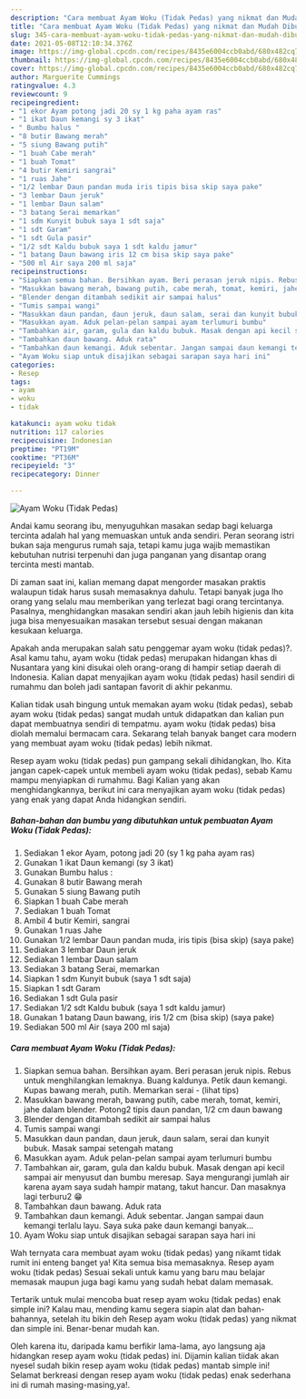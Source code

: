 ```yaml
---
description: "Cara membuat Ayam Woku (Tidak Pedas) yang nikmat dan Mudah Dibuat"
title: "Cara membuat Ayam Woku (Tidak Pedas) yang nikmat dan Mudah Dibuat"
slug: 345-cara-membuat-ayam-woku-tidak-pedas-yang-nikmat-dan-mudah-dibuat
date: 2021-05-08T12:10:34.376Z
image: https://img-global.cpcdn.com/recipes/8435e6004ccb0abd/680x482cq70/ayam-woku-tidak-pedas-foto-resep-utama.jpg
thumbnail: https://img-global.cpcdn.com/recipes/8435e6004ccb0abd/680x482cq70/ayam-woku-tidak-pedas-foto-resep-utama.jpg
cover: https://img-global.cpcdn.com/recipes/8435e6004ccb0abd/680x482cq70/ayam-woku-tidak-pedas-foto-resep-utama.jpg
author: Marguerite Cummings
ratingvalue: 4.3
reviewcount: 9
recipeingredient:
- "1 ekor Ayam potong jadi 20 sy 1 kg paha ayam ras"
- "1 ikat Daun kemangi sy 3 ikat"
- " Bumbu halus "
- "8 butir Bawang merah"
- "5 siung Bawang putih"
- "1 buah Cabe merah"
- "1 buah Tomat"
- "4 butir Kemiri sangrai"
- "1 ruas Jahe"
- "1/2 lembar Daun pandan muda iris tipis bisa skip saya pake"
- "3 lembar Daun jeruk"
- "1 lembar Daun salam"
- "3 batang Serai memarkan"
- "1 sdm Kunyit bubuk saya 1 sdt saja"
- "1 sdt Garam"
- "1 sdt Gula pasir"
- "1/2 sdt Kaldu bubuk saya 1 sdt kaldu jamur"
- "1 batang Daun bawang iris 12 cm bisa skip saya pake"
- "500 ml Air saya 200 ml saja"
recipeinstructions:
- "Siapkan semua bahan. Bersihkan ayam. Beri perasan jeruk nipis. Rebus untuk menghilangkan lemaknya. Buang kaldunya. Petik daun kemangi. Kupas bawang merah, putih. Memarkan serai           (lihat tips)"
- "Masukkan bawang merah, bawang putih, cabe merah, tomat, kemiri, jahe dalam blender. Potong2 tipis daun pandan, 1/2 cm daun bawang"
- "Blender dengan ditambah sedikit air sampai halus"
- "Tumis sampai wangi"
- "Masukkan daun pandan, daun jeruk, daun salam, serai dan kunyit bubuk. Masak sampai setengah matang"
- "Masukkan ayam. Aduk pelan-pelan sampai ayam terlumuri bumbu"
- "Tambahkan air, garam, gula dan kaldu bubuk. Masak dengan api kecil sampai air menyusut dan bumbu meresap. Saya mengurangi jumlah air karena ayam saya sudah hampir matang, takut hancur. Dan masaknya lagi terburu2 😁"
- "Tambahkan daun bawang. Aduk rata"
- "Tambahkan daun kemangi. Aduk sebentar. Jangan sampai daun kemangi terlalu layu. Saya suka pake daun kemangi banyak..."
- "Ayam Woku siap untuk disajikan sebagai sarapan saya hari ini"
categories:
- Resep
tags:
- ayam
- woku
- tidak

katakunci: ayam woku tidak 
nutrition: 117 calories
recipecuisine: Indonesian
preptime: "PT19M"
cooktime: "PT36M"
recipeyield: "3"
recipecategory: Dinner

---
```



![Ayam Woku (Tidak Pedas)](https://img-global.cpcdn.com/recipes/8435e6004ccb0abd/680x482cq70/ayam-woku-tidak-pedas-foto-resep-utama.jpg)

Andai kamu seorang ibu, menyuguhkan masakan sedap bagi keluarga tercinta adalah hal yang memuaskan untuk anda sendiri. Peran seorang istri bukan saja mengurus rumah saja, tetapi kamu juga wajib memastikan kebutuhan nutrisi terpenuhi dan juga panganan yang disantap orang tercinta mesti mantab.

Di zaman  saat ini, kalian memang dapat mengorder masakan praktis walaupun tidak harus susah memasaknya dahulu. Tetapi banyak juga lho orang yang selalu mau memberikan yang terlezat bagi orang tercintanya. Pasalnya, menghidangkan masakan sendiri akan jauh lebih higienis dan kita juga bisa menyesuaikan masakan tersebut sesuai dengan makanan kesukaan keluarga. 



Apakah anda merupakan salah satu penggemar ayam woku (tidak pedas)?. Asal kamu tahu, ayam woku (tidak pedas) merupakan hidangan khas di Nusantara yang kini disukai oleh orang-orang di hampir setiap daerah di Indonesia. Kalian dapat menyajikan ayam woku (tidak pedas) hasil sendiri di rumahmu dan boleh jadi santapan favorit di akhir pekanmu.

Kalian tidak usah bingung untuk memakan ayam woku (tidak pedas), sebab ayam woku (tidak pedas) sangat mudah untuk didapatkan dan kalian pun dapat membuatnya sendiri di tempatmu. ayam woku (tidak pedas) bisa diolah memalui bermacam cara. Sekarang telah banyak banget cara modern yang membuat ayam woku (tidak pedas) lebih nikmat.

Resep ayam woku (tidak pedas) pun gampang sekali dihidangkan, lho. Kita jangan capek-capek untuk membeli ayam woku (tidak pedas), sebab Kamu mampu menyiapkan di rumahmu. Bagi Kalian yang akan menghidangkannya, berikut ini cara menyajikan ayam woku (tidak pedas) yang enak yang dapat Anda hidangkan sendiri.

<!--inarticleads1-->

##### Bahan-bahan dan bumbu yang dibutuhkan untuk pembuatan Ayam Woku (Tidak Pedas):

1. Sediakan 1 ekor Ayam, potong jadi 20 (sy 1 kg paha ayam ras)
1. Gunakan 1 ikat Daun kemangi (sy 3 ikat)
1. Gunakan  Bumbu halus :
1. Gunakan 8 butir Bawang merah
1. Gunakan 5 siung Bawang putih
1. Siapkan 1 buah Cabe merah
1. Sediakan 1 buah Tomat
1. Ambil 4 butir Kemiri, sangrai
1. Gunakan 1 ruas Jahe
1. Gunakan 1/2 lembar Daun pandan muda, iris tipis (bisa skip) (saya pake)
1. Sediakan 3 lembar Daun jeruk
1. Sediakan 1 lembar Daun salam
1. Sediakan 3 batang Serai, memarkan
1. Siapkan 1 sdm Kunyit bubuk (saya 1 sdt saja)
1. Siapkan 1 sdt Garam
1. Sediakan 1 sdt Gula pasir
1. Sediakan 1/2 sdt Kaldu bubuk (saya 1 sdt kaldu jamur)
1. Gunakan 1 batang Daun bawang, iris 1/2 cm (bisa skip) (saya pake)
1. Sediakan 500 ml Air (saya 200 ml saja)




<!--inarticleads2-->

##### Cara membuat Ayam Woku (Tidak Pedas):

1. Siapkan semua bahan. Bersihkan ayam. Beri perasan jeruk nipis. Rebus untuk menghilangkan lemaknya. Buang kaldunya. Petik daun kemangi. Kupas bawang merah, putih. Memarkan serai -           (lihat tips)
1. Masukkan bawang merah, bawang putih, cabe merah, tomat, kemiri, jahe dalam blender. Potong2 tipis daun pandan, 1/2 cm daun bawang
1. Blender dengan ditambah sedikit air sampai halus
1. Tumis sampai wangi
1. Masukkan daun pandan, daun jeruk, daun salam, serai dan kunyit bubuk. Masak sampai setengah matang
1. Masukkan ayam. Aduk pelan-pelan sampai ayam terlumuri bumbu
1. Tambahkan air, garam, gula dan kaldu bubuk. Masak dengan api kecil sampai air menyusut dan bumbu meresap. Saya mengurangi jumlah air karena ayam saya sudah hampir matang, takut hancur. Dan masaknya lagi terburu2 😁
1. Tambahkan daun bawang. Aduk rata
1. Tambahkan daun kemangi. Aduk sebentar. Jangan sampai daun kemangi terlalu layu. Saya suka pake daun kemangi banyak...
1. Ayam Woku siap untuk disajikan sebagai sarapan saya hari ini




Wah ternyata cara membuat ayam woku (tidak pedas) yang nikamt tidak rumit ini enteng banget ya! Kita semua bisa memasaknya. Resep ayam woku (tidak pedas) Sesuai sekali untuk kamu yang baru mau belajar memasak maupun juga bagi kamu yang sudah hebat dalam memasak.

Tertarik untuk mulai mencoba buat resep ayam woku (tidak pedas) enak simple ini? Kalau mau, mending kamu segera siapin alat dan bahan-bahannya, setelah itu bikin deh Resep ayam woku (tidak pedas) yang nikmat dan simple ini. Benar-benar mudah kan. 

Oleh karena itu, daripada kamu berfikir lama-lama, ayo langsung aja hidangkan resep ayam woku (tidak pedas) ini. Dijamin kalian tiidak akan nyesel sudah bikin resep ayam woku (tidak pedas) mantab simple ini! Selamat berkreasi dengan resep ayam woku (tidak pedas) enak sederhana ini di rumah masing-masing,ya!.

